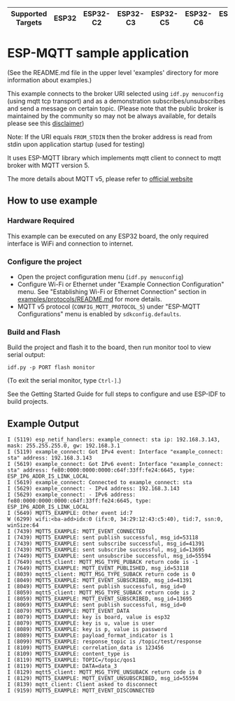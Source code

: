 | Supported Targets | ESP32 | ESP32-C2 | ESP32-C3 | ESP32-C5 | ESP32-C6 | ESP32-H2 | ESP32-P4 | ESP32-S2 | ESP32-S3 |
| ----------------- | ----- | -------- | -------- | -------- | -------- | -------- | -------- | -------- | -------- |

# ESP-MQTT sample application
(See the README.md file in the upper level 'examples' directory for more information about examples.)

This example connects to the broker URI selected using `idf.py menuconfig` (using mqtt tcp transport) and as a demonstration subscribes/unsubscribes and send a message on certain topic.
(Please note that the public broker is maintained by the community so may not be always available, for details please see this [disclaimer](https://iot.eclipse.org/getting-started/#sandboxes))

Note: If the URI equals `FROM_STDIN` then the broker address is read from stdin upon application startup (used for testing)

It uses ESP-MQTT library which implements mqtt client to connect to mqtt broker with MQTT version 5.

The more details about MQTT v5, please refer to [official website](https://docs.oasis-open.org/mqtt/mqtt/v5.0/os/mqtt-v5.0-os.html)

## How to use example

### Hardware Required

This example can be executed on any ESP32 board, the only required interface is WiFi and connection to internet.

### Configure the project

* Open the project configuration menu (`idf.py menuconfig`)
* Configure Wi-Fi or Ethernet under "Example Connection Configuration" menu. See "Establishing Wi-Fi or Ethernet Connection" section in [examples/protocols/README.md](../../README.md) for more details.
* MQTT v5 protocol (`CONFIG_MQTT_PROTOCOL_5`) under "ESP-MQTT Configurations" menu is enabled by `sdkconfig.defaults`.

### Build and Flash

Build the project and flash it to the board, then run monitor tool to view serial output:

```
idf.py -p PORT flash monitor
```

(To exit the serial monitor, type ``Ctrl-]``.)

See the Getting Started Guide for full steps to configure and use ESP-IDF to build projects.

## Example Output

```
I (5119) esp_netif_handlers: example_connect: sta ip: 192.168.3.143, mask: 255.255.255.0, gw: 192.168.3.1
I (5119) example_connect: Got IPv4 event: Interface "example_connect: sta" address: 192.168.3.143
I (5619) example_connect: Got IPv6 event: Interface "example_connect: sta" address: fe80:0000:0000:0000:c64f:33ff:fe24:6645, type: ESP_IP6_ADDR_IS_LINK_LOCAL
I (5619) example_connect: Connected to example_connect: sta
I (5629) example_connect: - IPv4 address: 192.168.3.143
I (5629) example_connect: - IPv6 address: fe80:0000:0000:0000:c64f:33ff:fe24:6645, type: ESP_IP6_ADDR_IS_LINK_LOCAL
I (5649) MQTT5_EXAMPLE: Other event id:7
W (6299) wifi:<ba-add>idx:0 (ifx:0, 34:29:12:43:c5:40), tid:7, ssn:0, winSize:64
I (7439) MQTT5_EXAMPLE: MQTT_EVENT_CONNECTED
I (7439) MQTT5_EXAMPLE: sent publish successful, msg_id=53118
I (7439) MQTT5_EXAMPLE: sent subscribe successful, msg_id=41391
I (7439) MQTT5_EXAMPLE: sent subscribe successful, msg_id=13695
I (7449) MQTT5_EXAMPLE: sent unsubscribe successful, msg_id=55594
I (7649) mqtt5_client: MQTT_MSG_TYPE_PUBACK return code is -1
I (7649) MQTT5_EXAMPLE: MQTT_EVENT_PUBLISHED, msg_id=53118
I (8039) mqtt5_client: MQTT_MSG_TYPE_SUBACK return code is 0
I (8049) MQTT5_EXAMPLE: MQTT_EVENT_SUBSCRIBED, msg_id=41391
I (8049) MQTT5_EXAMPLE: sent publish successful, msg_id=0
I (8059) mqtt5_client: MQTT_MSG_TYPE_SUBACK return code is 2
I (8059) MQTT5_EXAMPLE: MQTT_EVENT_SUBSCRIBED, msg_id=13695
I (8069) MQTT5_EXAMPLE: sent publish successful, msg_id=0
I (8079) MQTT5_EXAMPLE: MQTT_EVENT_DATA
I (8079) MQTT5_EXAMPLE: key is board, value is esp32
I (8079) MQTT5_EXAMPLE: key is u, value is user
I (8089) MQTT5_EXAMPLE: key is p, value is password
I (8089) MQTT5_EXAMPLE: payload_format_indicator is 1
I (8099) MQTT5_EXAMPLE: response_topic is /topic/test/response
I (8109) MQTT5_EXAMPLE: correlation_data is 123456
I (8109) MQTT5_EXAMPLE: content_type is 
I (8119) MQTT5_EXAMPLE: TOPIC=/topic/qos1
I (8119) MQTT5_EXAMPLE: DATA=data_3
I (8129) mqtt5_client: MQTT_MSG_TYPE_UNSUBACK return code is 0
I (8129) MQTT5_EXAMPLE: MQTT_EVENT_UNSUBSCRIBED, msg_id=55594
I (8139) mqtt_client: Client asked to disconnect
I (9159) MQTT5_EXAMPLE: MQTT_EVENT_DISCONNECTED
```
